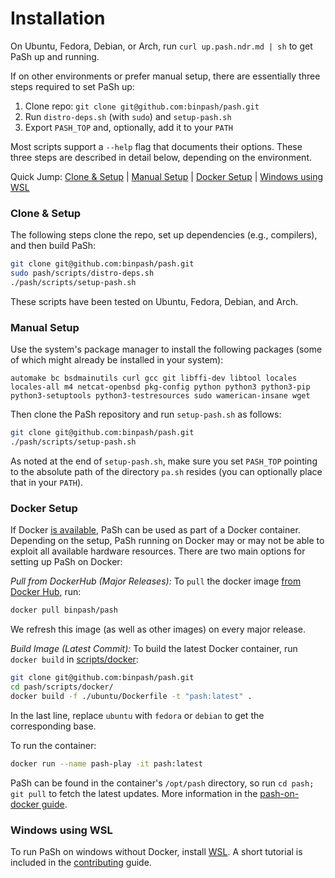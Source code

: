 # Installation

On Ubuntu, Fedora, Debian, or Arch, run `curl up.pash.ndr.md | sh` to get PaSh up and running.

If on other environments or prefer manual setup, there are essentially three steps required to set PaSh up:
1. Clone repo: `git clone git@github.com:binpash/pash.git`
2. Run `distro-deps.sh` (with `sudo`) and `setup-pash.sh`
3. Export `PASH_TOP` and, optionally, add it to your `PATH`

Most scripts support a `--help` flag that documents their options. These three steps are described in detail below, depending on the environment.


Quick Jump: [Clone & Setup](#) | [Manual Setup](#) | [Docker Setup](#) | [Windows using WSL](#repo-structure) 


### Clone & Setup

The following steps clone the repo, set up dependencies (e.g., compilers), and then build PaSh:

```sh
git clone git@github.com:binpash/pash.git
sudo pash/scripts/distro-deps.sh
./pash/scripts/setup-pash.sh
```

These scripts have been tested on Ubuntu, Fedora, Debian, and Arch.

### Manual Setup

Use the system's package manager to install the following packages (some of which might already be installed in your system):

```
automake bc bsdmainutils curl gcc git libffi-dev libtool locales locales-all m4 netcat-openbsd pkg-config python python3 python3-pip python3-setuptools python3-testresources sudo wamerican-insane wget
```

Then clone the PaSh repository and run `setup-pash.sh` as follows:

```sh
git clone git@github.com:binpash/pash.git
./pash/scripts/setup-pash.sh
```

As noted at the end of `setup-pash.sh`, make sure you set `PASH_TOP` pointing to the absolute path of the directory `pa.sh` resides (you can optionally place that in your `PATH`).

### Docker Setup

If Docker [is available](https://docs.docker.com/get-docker/), PaSh can be used as part of a Docker container.
Depending on the setup, PaSh running on Docker may or may not be able to exploit all available hardware resources.
There are two main options for setting up PaSh on Docker:

_Pull from DockerHub (Major Releases):_
To `pull` the docker image [from Docker Hub](https://hub.docker.com/r/binpash/pash), run:
```sh
docker pull binpash/pash
```
We refresh this image (as well as other images) on every major release.

[//]: # "TODO(@nvasilakis, @dkarnikis): Need to automate this per release."

_Build Image (Latest Commit):_
To build the latest Docker container, run `docker build` in [scripts/docker](https://github.com/binpash/pash/tree/main/scripts/docker):
```sh
git clone git@github.com:binpash/pash.git
cd pash/scripts/docker/
docker build -f ./ubuntu/Dockerfile -t "pash:latest" .
```
In the last line, replace `ubuntu` with `fedora` or `debian` to get the corresponding base.


To run the container:
```sh
docker run --name pash-play -it pash:latest
```

PaSh can be found in the container's `/opt/pash` directory, so run `cd pash; git pull` to fetch the latest updates.
More information in the [pash-on-docker guide](../contributing/contrib.md#pash-on-docker-a-pocket-guide).

### Windows using WSL

To run PaSh on windows without Docker, install [WSL](https://docs.microsoft.com/en-us/windows/wsl/install-win10).
A short tutorial is included in the [contributing](../contributing/contrib.md) guide.

[//]: # "TODO(@nvasilakis, @dkarnikis): Need to add instructions for OS X."
